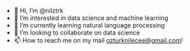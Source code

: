 - 👋 Hi, I’m @nilztrk
- 👀 I’m interested in data science and machine learning
- 🌱 I’m currently learning natural language processing
- 💞️ I’m looking to collaborate on data science
- 📫 How to reach me on my mail ozturknilecee@gmail.com!

<!---
nilztrk/nilztrk is a ✨ special ✨ repository because its `README.md` (this file) appears on your GitHub profile.
You can click the Preview link to take a look at your changes.
--->
